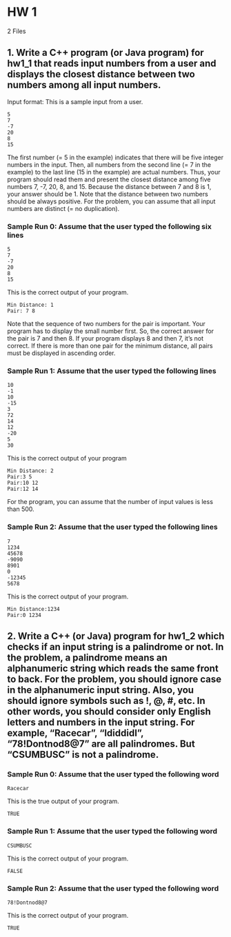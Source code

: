 # HW 1

2 Files

## 1. Write a C++ program (or Java program) for hw1_1 that reads input numbers from a user and displays the closest distance between two numbers among all input numbers.

Input format: This is a sample input from a user.

```
5
7
-7
20
8
15
```


The first number (= 5 in the example) indicates that there will be five integer numbers in the input. Then, all numbers from the second line (= 7 in the example) to the last line (15 in the example) are actual numbers. Thus, your program should read them and present the closest distance among five numbers 7, -7, 20, 8, and 15. Because the distance between 7 and 8 is 1, your answer should be 1. Note that the distance between two numbers should be always positive. For the problem, you can assume that all input numbers are distinct (= no duplication).

### Sample Run 0: Assume that the user typed the following six lines

```
5
7
-7
20
8
15
```

This is the correct output of your program.

```
Min Distance: 1
Pair: 7 8
```

Note that the sequence of two numbers for the pair is important. Your program has to display the small number first. So, the correct answer for the pair is 7 and then 8. If your program displays 8 and then 7, it’s not correct. If there is more than one pair for the minimum distance, all pairs must be displayed in ascending order. 

### Sample Run 1: Assume that the user typed the following lines

```
10
-1
10
-15
3
72
14
12
-20
5
30
```

This is the correct output of your program

```
Min Distance: 2
Pair:3 5
Pair:10 12
Pair:12 14
```
For the program, you can assume that the number of input values is less than 500.

### Sample Run 2: Assume that the user typed the following lines

```
7
1234
45678
-9090
8901
0
-12345
5678
```

This is the correct output of your program.

```
Min Distance:1234
Pair:0 1234
```

## 2. Write a C++ (or Java) program for hw1_2 which checks if an input string is a palindrome or not. In the problem, a palindrome means an alphanumeric string which reads the same front to back. For the problem, you should ignore case in the alphanumeric input string. Also, you should ignore symbols such as !, @, #, etc. In other words, you should consider only English letters and numbers in the input string. For example, “Racecar”, “IdiddidI”, “78!Dontnod8@7” are all palindromes. But “CSUMBUSC” is not a palindrome.


### Sample Run 0: Assume that the user typed the following word

```
Racecar
```

This is the true output of your program.

```
TRUE
```

### Sample Run 1: Assume that the user typed the following word

```
CSUMBUSC
```

This is the correct output of your program.

```
FALSE
```

### Sample Run 2: Assume that the user typed the following word

```
78!Dontnod8@7
```

This is the correct output of your program.

```
TRUE
```

